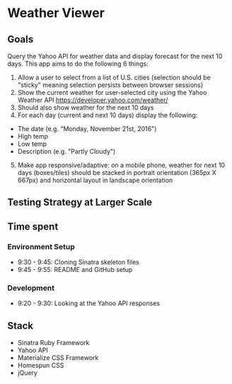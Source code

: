 # Weather Viewer

## Goals
Query the Yahoo API for weather data and display forecast for the next 10 days. This app aims to do the following 6 things:

1. Allow a user to select from a list of U.S. cities (selection should be "sticky" meaning selection persists between browser sessions)
2. Show the current weather for user-selected city using the Yahoo Weather API https://developer.yahoo.com/weather/
3. Should also show weather for the next 10 days
4. For each day (current and next 10 days) display the following:
  - The date (e.g. "Monday, November 21st, 2016")
  - High temp
  - Low temp
  - Description (e.g. "Partly Cloudy")
5. Make app responsive/adaptive:  on a mobile phone, weather for next 10 days (boxes/tiles) should be stacked in portrait orientation (365px X 667px) and horizontal layout in landscape orientation

## Testing Strategy at Larger Scale

## Time spent
### Environment Setup
- 9:30 - 9:45: Cloning Sinatra skeleton files
- 9:45 - 9:55: README and GitHub setup

### Development
- 9:20 - 9:30: Looking at the Yahoo API responses

## Stack
- Sinatra Ruby Framework
- Yahoo API
- Materialize CSS Framework
- Homespun CSS
- jQuery
